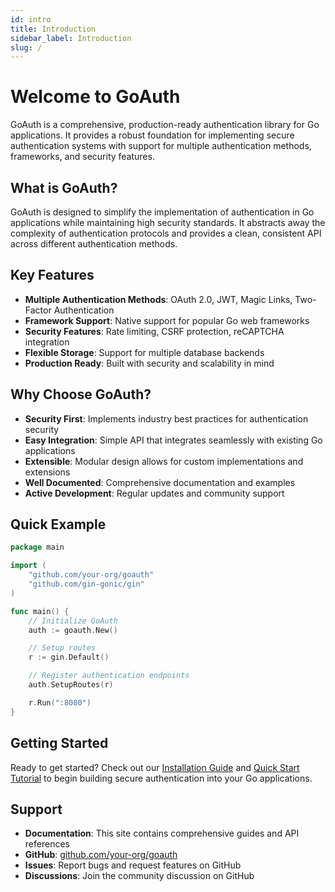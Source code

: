 ```yaml
---
id: intro
title: Introduction
sidebar_label: Introduction
slug: /
---
```


# Welcome to GoAuth

GoAuth is a comprehensive, production-ready authentication library for Go applications. It provides a robust foundation for implementing secure authentication systems with support for multiple authentication methods, frameworks, and security features.

## What is GoAuth?

GoAuth is designed to simplify the implementation of authentication in Go applications while maintaining high security standards. It abstracts away the complexity of authentication protocols and provides a clean, consistent API across different authentication methods.

## Key Features

- **Multiple Authentication Methods**: OAuth 2.0, JWT, Magic Links, Two-Factor Authentication
- **Framework Support**: Native support for popular Go web frameworks
- **Security Features**: Rate limiting, CSRF protection, reCAPTCHA integration
- **Flexible Storage**: Support for multiple database backends
- **Production Ready**: Built with security and scalability in mind

## Why Choose GoAuth?

- **Security First**: Implements industry best practices for authentication security
- **Easy Integration**: Simple API that integrates seamlessly with existing Go applications
- **Extensible**: Modular design allows for custom implementations and extensions
- **Well Documented**: Comprehensive documentation and examples
- **Active Development**: Regular updates and community support

## Quick Example

```go
package main

import (
    "github.com/your-org/goauth"
    "github.com/gin-gonic/gin"
)

func main() {
    // Initialize GoAuth
    auth := goauth.New()

    // Setup routes
    r := gin.Default()

    // Register authentication endpoints
    auth.SetupRoutes(r)

    r.Run(":8080")
}
```

## Getting Started

Ready to get started? Check out our [Installation Guide](installation.md) and [Quick Start Tutorial](quickstart.md) to begin building secure authentication into your Go applications.

## Support

- **Documentation**: This site contains comprehensive guides and API references
- **GitHub**: [github.com/your-org/goauth](https://github.com/your-org/goauth)
- **Issues**: Report bugs and request features on GitHub
- **Discussions**: Join the community discussion on GitHub
